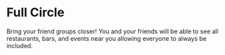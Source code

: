 # Full Circle
Bring your friend groups closer! You and your friends will be able to see all restaurants, bars, and events near you allowing everyone to always be included.
